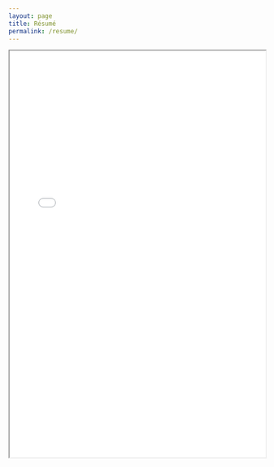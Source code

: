 ```yaml
---
layout: page
title: Résumé
permalink: /resume/
---
```


<iframe src="{{ site.url }}/docs/Resume.pdf" width="100%" height="800em"></iframe>
